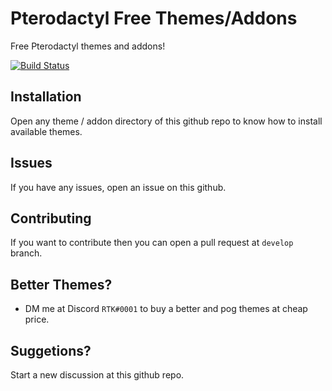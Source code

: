 # Pterodactyl Free Themes/Addons
Free Pterodactyl themes and addons!

[![Build Status](https://travis-ci.com/RTK23-DEV/pterodactyl-work.svg?branch=master)](https://travis-ci.com/RTK23-DEV/pterodactyl-work)


## Installation
Open any theme / addon directory of this github repo to know how to install available themes.

## Issues
If you have any issues, open an issue on this github.

## Contributing 
If you want to contribute then you can open a pull request at `develop` branch.

## Better Themes?
- DM me at Discord `RTK#0001` to buy a better and pog themes at cheap price.

## Suggetions?
Start a new discussion at this github repo.
